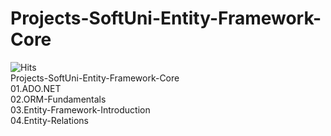 # Projects-SoftUni-Entity-Framework-Core
![Hits](https://hitcounter.pythonanywhere.com/count/tag.svg?url=https%3A%2F%2Fgithub.com%2Fvebili%2FProjects-SoftUni-Entity-Framework-Core)<br/>
Projects-SoftUni-Entity-Framework-Core<br>
01.ADO.NET<br>
02.ORM-Fundamentals<br>
03.Entity-Framework-Introduction<br>
04.Entity-Relations<br>
<br>
